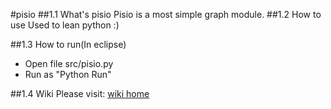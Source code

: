 #pisio 
##1.1 What's pisio
Pisio is a most simple graph module.
##1.2 How to use
Used to lean python :)

##1.3 How to run(In eclipse)
- Open file src/pisio.py
- Run as "Python Run"

##1.4 Wiki
Please visit: <a href="https://github.com/deyuwang/pisio/wiki">wiki home</a>

